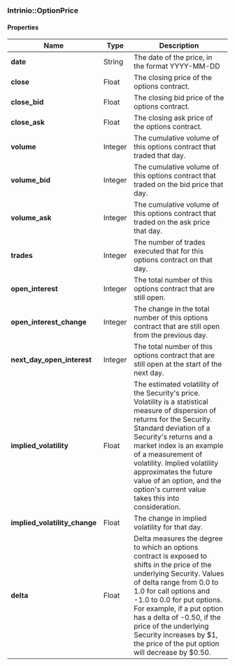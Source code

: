 

[//]: # (CLASS:Intrinio::OptionPrice)

[//]: # (KIND:object)

### Intrinio::OptionPrice

#### Properties

[//]: # (START_DEFINITION)

Name | Type | Description
------------ | ------------- | -------------
**date** | String | The date of the price, in the format YYYY-MM-DD &nbsp;
**close** | Float | The closing price of the options contract. &nbsp;
**close_bid** | Float | The closing bid price of the options contract. &nbsp;
**close_ask** | Float | The closing ask price of the options contract. &nbsp;
**volume** | Integer | The cumulative volume of this options contract that traded that day. &nbsp;
**volume_bid** | Integer | The cumulative volume of this options contract that traded on the bid price that day. &nbsp;
**volume_ask** | Integer | The cumulative volume of this options contract that traded on the ask price that day. &nbsp;
**trades** | Integer | The number of trades executed that for this options contract on that day. &nbsp;
**open_interest** | Integer | The total number of this options contract that are still open. &nbsp;
**open_interest_change** | Integer | The change in the total number of this options contract that are still open from the previous day. &nbsp;
**next_day_open_interest** | Integer | The total number of this options contract that are still open at the start of the next day. &nbsp;
**implied_volatility** | Float | The estimated volatility of the Security&#39;s price. Volatility is a statistical measure of dispersion of returns for the Security. Standard deviation of a Security&#39;s returns and a market index is an example of a measurement of volatility. Implied volatility approximates the future value of an option, and the option&#39;s current value takes this into consideration. &nbsp;
**implied_volatility_change** | Float | The change in implied volatility for that day. &nbsp;
**delta** | Float | Delta measures the degree to which an options contract is exposed to shifts in the price of the underlying Security. Values of delta range from 0.0 to 1.0 for call options and -1.0 to 0.0 for put options. For example, if a put option has a delta of -0.50, if the price of the underlying Security increases by $1, the price of the put option will decrease by $0.50. &nbsp;

[//]: # (END_DEFINITION)



